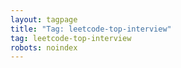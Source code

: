 ```yaml
---
layout: tagpage
title: "Tag: leetcode-top-interview"
tag: leetcode-top-interview
robots: noindex
---
```

